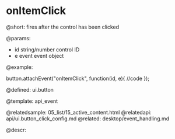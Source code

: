 onItemClick
=============================

@short: fires after the control has been clicked

@params:
- id		string/number		control ID
- e			event				event object

@example:

button.attachEvent("onItemClick", function(id, e){
	//code
});

@defined: ui.button

@template: api_event

@relatedsample:
	05_list/15_active_content.html
@relatedapi:
	api/ui.button_click_config.md
@related:
	desktop/event_handling.md

@descr: